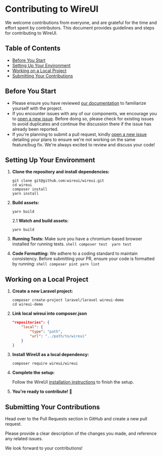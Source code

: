 # Contributing to WireUI

We welcome contributions from everyone, and are grateful for the time and effort spent by contributors.
This document provides guidelines and steps for contributing to WireUI.

## Table of Contents

-   [Before You Start](#before-you-start)
-   [Setting Up Your Environment](#setting-up-your-environment)
-   [Working on a Local Project](#working-on-a-local-project)
-   [Submitting Your Contributions](#submitting-your-contributions)

## Before You Start

-   Please ensure you have reviewed [our documentation](https://wireui.dev) to familiarize yourself with the project.
-   If you encounter issues with any of our components, we encourage you to [open a new issue](https://github.com/wireui/wireui/issues). Before doing so, please check for existing issues to avoid duplicates and continue the discussion there if the issue has already been reported.
-   If you're planning to submit a pull request, kindly [open a new issue](https://github.com/wireui/wireui/issues) detailing your plans to ensure we're not working on the same feature/bug fix. We're always excited to review and discuss your code!

## Setting Up Your Environment

1. **Clone the repository and install dependencies:**

    ```shell
    git clone git@github.com:wireui/wireui.git
    cd wireui
    composer install
    yarn install
    ```

2. **Build assets:**
    ```shell
    yarn build
    ```
    2.1 **Watch and build assets:**
    ```shell
    yarn build
    ```
3. **Running Tests:**
   Make sure you have a chromium-based browser installed for running tests.
   `shell
    composer test 
    yarn test  
    `
4. **Code Formatting:**
   We adhere to a coding standard to maintain consistency. Before submitting your PR, ensure your code is formatted by running:
   `shell
    composer pint
    yarn lint
    `

## Working on a Local Project

1. **Create a new Laravel project:**

    ```shell
    composer create-project laravel/laravel wireui-demo
    cd wireui-demo
    ```

2. **Link local wireui into composer.json**

    ```json
    "repositories": {
        "local": {
            "type": "path",
            "url": "../path/to/wireui"
        }
    }
    ```

3. **Install WireUI as a local dependency:**

    ```shell
    composer require wireui/wireui
    ```

4. **Complete the setup:**

    Follow the WireUI [installation instructions](https://wireui.dev/getting-started) to finish the setup.

5. **You're ready to contribute! 🎉**

## Submitting Your Contributions

Head over to the Pull Requests section in GitHub and create a new pull request.

Please provide a clear description of the changes you made, and reference any related issues.

We look forward to your contributions!
